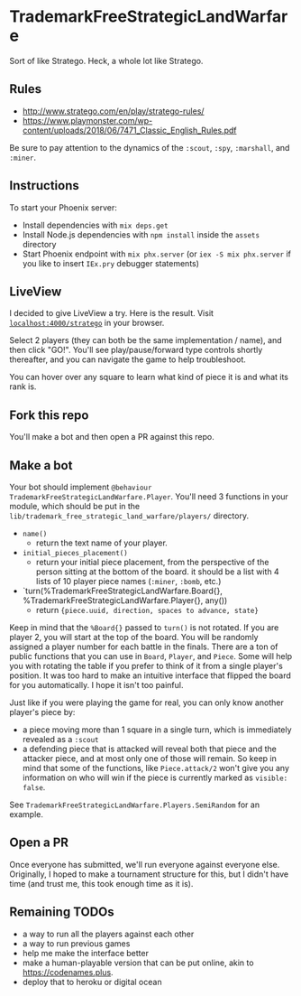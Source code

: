 # TrademarkFreeStrategicLandWarfare

Sort of like Stratego.  Heck, a whole lot like Stratego.

## Rules

  * http://www.stratego.com/en/play/stratego-rules/
  * https://www.playmonster.com/wp-content/uploads/2018/06/7471_Classic_English_Rules.pdf

Be sure to pay attention to the dynamics of the `:scout`, `:spy`, `:marshall`, and `:miner`.

## Instructions

To start your Phoenix server:

  * Install dependencies with `mix deps.get`
  * Install Node.js dependencies with `npm install` inside the `assets` directory
  * Start Phoenix endpoint with `mix phx.server` (or `iex -S mix phx.server` if you like to insert `IEx.pry` debugger statements)

## LiveView

I decided to give LiveView a try.  Here is the result.  Visit [`localhost:4000/stratego`](http://localhost:4000/stratego)
in your browser.

Select 2 players (they can both be the same implementation / name), and then click "GO!".  You'll see play/pause/forward type
controls shortly thereafter, and you can navigate the game to help troubleshoot.

You can hover over any square to learn what kind of piece it is and what its rank is.

## Fork this repo

You'll make a bot and then open a PR against this repo.

## Make a bot

Your bot should implement `@behaviour TrademarkFreeStrategicLandWarfare.Player`.  You'll need 3 functions in your module,
which should be put in the `lib/trademark_free_strategic_land_warfare/players/` directory.

  * `name()`
    * return the text name of your player.
  * `initial_pieces_placement()`
    * return your initial piece placement, from the perspective of the person sitting at the bottom of the board.  it
      should be a list with 4 lists of 10 player piece names (`:miner`, `:bomb`, etc.)
  * `turn(%TrademarkFreeStrategicLandWarfare.Board{}, %TrademarkFreeStrategicLandWarfare.Player{}, any())
    * return `{piece.uuid, direction, spaces to advance, state}`

Keep in mind that the `%Board{}` passed  to `turn()` is not rotated. If you are player 2, you will start at the top
of the board.  You will be randomly assigned a player number for each battle in the finals.  There are a ton of public
functions that you can use in `Board`, `Player`, and `Piece`.  Some will help you with rotating the table if you
prefer to think of it from a single player's position.  It was too hard to make an intuitive interface that flipped the board
for you automatically.  I hope it isn't too painful.

Just like if you were playing the game for real, you can only know another player's piece by:
  * a piece moving more than 1 square in a single turn, which is immediately revealed as a `:scout`
  * a defending piece that is attacked will reveal both that piece and the attacker piece, and at most only one of those
    will remain.  So keep in mind that some of the functions, like `Piece.attack/2` won't give you any information
    on who will win if the piece is currently marked as `visible: false`.

See `TrademarkFreeStrategicLandWarfare.Players.SemiRandom` for an example.

## Open a PR

Once everyone has submitted, we'll run everyone against everyone else.  Originally, I hoped to make a tournament
structure for this, but I didn't have time (and trust me, this took enough time as it is).

## Remaining TODOs

  * a way to run all the players against each other
  * a way to run previous games
  * help me make the interface better
  * make a human-playable version that can be put online, akin to https://codenames.plus.
  * deploy that to heroku or digital ocean
